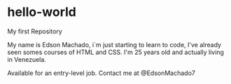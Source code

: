 # hello-world
My first Repository

My name is Edson Machado, i`m just starting to learn to code, I've already seen somes courses of HTML and CSS. I'm 25 years old and actually living in Venezuela.

Available for an entry-level job. Contact me at @EdsonMachado7

